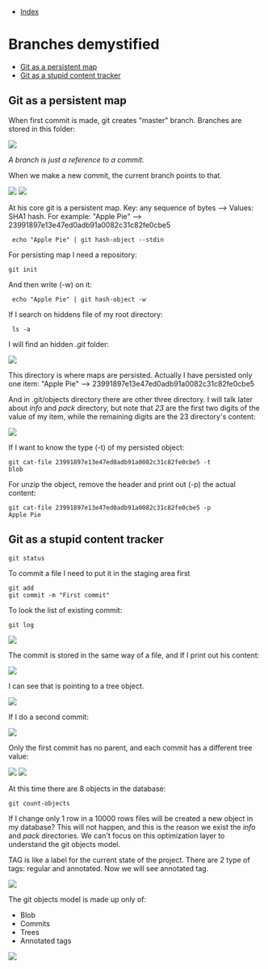 - [Index](https://github.com/KiraDiShira/Git#table-of-content)   

# Branches demystified

- [Git as a persistent map](#git-as-a-persistent-map)   
- [Git as a stupid content tracker](#git-as-a-stupid-content-tracker)

## Git as a persistent map

When first commit is made, git creates "master" branch.
Branches are stored in this folder:

<img src="https://github.com/KiraDiShira/Git/blob/master/Branches%20demystified/Images/branchesfolder.PNG" />

*A branch is just a reference to a commit.*

When we make a new commit, the current branch points to that.

<img src="https://github.com/KiraDiShira/Git/blob/master/Branches%20demystified/Images/Branch%20ob.png" />

<img src="https://github.com/KiraDiShira/Git/blob/master/Branches%20demystified/Images/pointer.png" />












At his core git is a persistent map. Key: any sequence of bytes --> Values: SHA1 hash. For example: "Apple Pie" --> 23991897e13e47ed0adb91a0082c31c82fe0cbe5

```
 echo "Apple Pie" | git hash-object --stdin
```
For persisting map I need a repository:

```
git init
```
And then write (-w) on it:

```
 echo "Apple Pie" | git hash-object -w
```

If I search on hiddens file of my root directory:

```
 ls -a
```
I will find an hidden *.git* folder:

<img src="https://github.com/KiraDiShira/Git/blob/master/GitIsNotWhatYouThink/Images/githiddenfolder.png" />

This directory is where maps are persisted. Actually I have persisted only one item: "Apple Pie" --> 23991897e13e47ed0adb91a0082c31c82fe0cbe5

And in .git/objects directory there are other three directory.
I will talk later about *info* and *pack* directory, but note that *23* are the first two digits of the value of my item, while the remaining digits are the 23 directory's content:

<img src="https://github.com/KiraDiShira/Git/blob/master/GitIsNotWhatYouThink/Images/23new.PNG" />

If I want to know the type (-t) of my persisted object:

```
git cat-file 23991897e13e47ed0adb91a0082c31c82fe0cbe5 -t
blob
```

For unzip the object, remove the header and print out (-p) the actual content:

```
git cat-file 23991897e13e47ed0adb91a0082c31c82fe0cbe5 -p
Apple Pie
```
## Git as a stupid content tracker

```
git status
```

To commit a file I need to put it in the staging area first

```
git add
git commit -m "First commit"
```
To look the list of existing commit:

```
git log
```
<img src="https://github.com/KiraDiShira/Git/blob/master/GitIsNotWhatYouThink/Images/gitlog.png" />

The commit is stored in the same way of a file, and If I print out his content:

<img src="https://github.com/KiraDiShira/Git/blob/master/GitIsNotWhatYouThink/Images/commitobject.png" />

I can see that is pointing to a tree object.

<img src="https://github.com/KiraDiShira/Git/blob/master/GitIsNotWhatYouThink/Images/objmod1.png" />

If I do a second commit:

<img src="https://github.com/KiraDiShira/Git/blob/master/GitIsNotWhatYouThink/Images/secondcommit.PNG" />

Only the first commit has no parent, and each commit has a different tree value:

<img src="https://github.com/KiraDiShira/Git/blob/master/GitIsNotWhatYouThink/Images/secondcommittree.PNG" />

<img src="https://github.com/KiraDiShira/Git/blob/master/GitIsNotWhatYouThink/Images/gom.png" />

At this time there are 8 objects in the database:

```
git count-objects
```
If I change only 1 row in a 10000 rows files will be created a new object in my database? This will not happen, and this is the reason we exist the *info* and *pack* directories. We can't focus on this optimization layer to understand the git objects model.

TAG is like a label for the current state of the project. There are 2 type of tags: regular and annotated. Now we will see annotated tag.

<img src="https://github.com/KiraDiShira/Git/blob/master/GitIsNotWhatYouThink/Images/tag.png" />

The git objects model is made up only of:
- Blob
- Commits
- Trees
- Annotated tags

<img src="https://github.com/KiraDiShira/Git/blob/master/GitIsNotWhatYouThink/Images/gomfinal.png" />
